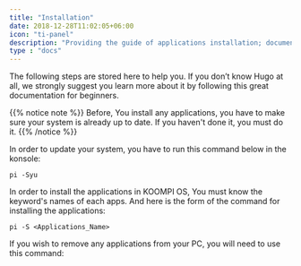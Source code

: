 ```yaml
---
title: "Installation"
date: 2018-12-28T11:02:05+06:00
icon: "ti-panel"
description: "Providing the guide of applications installation; documents, images, and videos."
type : "docs"
---
```

 The following steps are stored here to help you. If you don’t know Hugo at all, we strongly suggest you learn more about it by following this great documentation for beginners.

{{% notice note %}}
 Before, You install any applications, you have to make sure your system is already up to date. If you haven't done it, you must do it.
{{% /notice %}}

In order to update your system, you have to run this command below in the konsole:
```
pi -Syu
```

In order to install the applications in KOOMPI OS, You must know the keyword's names of each apps. And here is the form of the command for installing the applications:
```
pi -S <Applications_Name>
```
If you wish to remove any applications from your PC, you will need to use this command:
```

```
